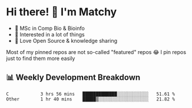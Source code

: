 # Hi there! 👋 I'm Matchy

- 🧬 MSc in Comp Bio & Bioinfo
- 🎈 Interested in a lot of things
- 💜 Love Open Source & knowledge sharing

Most of my pinned repos are not so-called "featured" repos 😂 I pin repos just to find them more easily

## 📊 Weekly Development Breakdown

<!--START_SECTION:waka-->

```text
C            3 hrs 56 mins   █████████████░░░░░░░░░░░░   51.61 %
Other        1 hr 40 mins    █████▒░░░░░░░░░░░░░░░░░░░   21.82 %
```

<!--END_SECTION:waka-->
